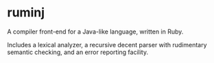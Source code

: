 ruminj
======

A compiler front-end for a Java-like language, written in Ruby.

Includes a lexical analyzer, a recursive decent parser with rudimentary semantic checking, and an error reporting facility.
